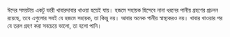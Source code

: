 ঈদের সময়টায় একটু ভারী খাবারদাবার খাওয়া হয়েই যায়। হজমে সহায়ক হিসেবে নানা ধরনের পানীয় গ্রহণের প্রচলন রয়েছে, তবে এগুলোর সবই যে হজমে সহায়ক, তা কিন্তু নয়। আবার অনেক পানীয় স্বাস্থ্যকরও নয়। খাবার খাওয়ার পর যে তরল গ্রহণ করা সবচেয়ে ভালো, তা হলো পানি।
